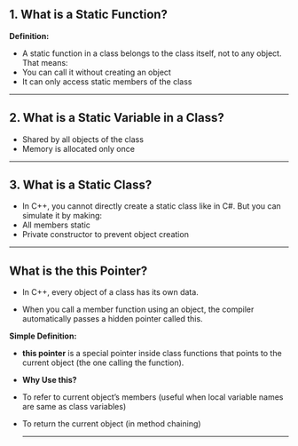 ## **1. What is a Static Function?**
**Definition:**
- A static function in a class belongs to the class itself, not to any object.
That means:
- You can call it without creating an object
- It can only access static members of the class

---
## **2. What is a Static Variable in a Class?**
- Shared by all objects of the class
- Memory is allocated only once

---
## **3. What is a Static Class?**
- In C++, you cannot directly create a static class like in C#. But you can simulate it by making:
- All members static
- Private constructor to prevent object creation

---

## **What is the this Pointer?**
- In C++, every object of a class has its own data.

- When you call a member function using an object, the compiler automatically passes a hidden pointer called this.

**Simple Definition:**
- **this pointer** is a special pointer inside class functions that points to the current object (the one calling the function).

- **Why Use this?**
- To refer to current object’s members (useful when local variable names are same as class variables)

- To return the current object (in method chaining)

  ---
